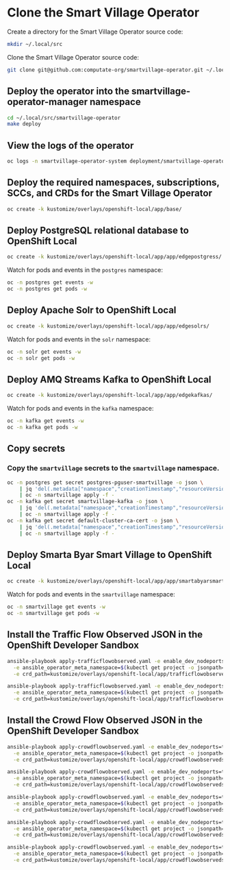 
# Clone the Smart Village Operator

Create a directory for the Smart Village Operator source code: 


```bash
mkdir ~/.local/src
```

Clone the Smart Village Operator source code: 

```bash
git clone git@github.com:computate-org/smartvillage-operator.git ~/.local/src/smartvillage-operator
```

## Deploy the operator into the smartvillage-operator-manager namespace

```bash
cd ~/.local/src/smartvillage-operator
make deploy
```

## View the logs of the operator

```bash
oc logs -n smartvillage-operator-system deployment/smartvillage-operator-controller-manager -f
```

## Deploy the required namespaces, subscriptions, SCCs, and CRDs for the Smart Village Operator

```bash
oc create -k kustomize/overlays/openshift-local/app/base/
```

## Deploy PostgreSQL relational database to OpenShift Local

```bash
oc create -k kustomize/overlays/openshift-local/app/app/edgepostgress/
```

Watch for pods and events in the `postgres` namespace: 

```bash
oc -n postgres get events -w
oc -n postgres get pods -w
```

## Deploy Apache Solr to OpenShift Local

```bash
oc create -k kustomize/overlays/openshift-local/app/app/edgesolrs/
```

Watch for pods and events in the `solr` namespace: 

```bash
oc -n solr get events -w
oc -n solr get pods -w
```

## Deploy AMQ Streams Kafka to OpenShift Local

```bash
oc create -k kustomize/overlays/openshift-local/app/app/edgekafkas/
```

Watch for pods and events in the `kafka` namespace: 

```bash
oc -n kafka get events -w
oc -n kafka get pods -w
```

## Copy secrets

### Copy the `smartvillage` secrets to the `smartvillage` namespace. 

```bash
oc -n postgres get secret postgres-pguser-smartvillage -o json \
    | jq 'del(.metadata["namespace","creationTimestamp","resourceVersion","selfLink","uid","ownerReferences"])' \
    | oc -n smartvillage apply -f -
oc -n kafka get secret smartvillage-kafka -o json \
    | jq 'del(.metadata["namespace","creationTimestamp","resourceVersion","selfLink","uid","ownerReferences"])' \
    | oc -n smartvillage apply -f -
oc -n kafka get secret default-cluster-ca-cert -o json \
    | jq 'del(.metadata["namespace","creationTimestamp","resourceVersion","selfLink","uid","ownerReferences"])' \
    | oc -n smartvillage apply -f -
```

## Deploy Smarta Byar Smart Village to OpenShift Local

```bash
oc create -k kustomize/overlays/openshift-local/app/app/smartabyarsmartvillages/
```

Watch for pods and events in the `smartvillage` namespace: 

```bash
oc -n smartvillage get events -w
oc -n smartvillage get pods -w
```

## Install the Traffic Flow Observed JSON in the OpenShift Developer Sandbox

```bash
ansible-playbook apply-trafficflowobserved.yaml -e enable_dev_nodeports=true \
  -e ansible_operator_meta_namespace=$(kubectl get project -o jsonpath={.items[0].metadata.name}) \
  -e crd_path=kustomize/overlays/openshift-local/app/trafficflowobserveds/sweden-veberod-1-lakaregatan-ne/trafficflowobserved.yaml
```

```bash
ansible-playbook apply-trafficflowobserved.yaml -e enable_dev_nodeports=true \
  -e ansible_operator_meta_namespace=$(kubectl get project -o jsonpath={.items[0].metadata.name}) \
  -e crd_path=kustomize/overlays/openshift-local/app/trafficflowobserveds/sweden-veberod-1-sjobovagen-se/trafficflowobserved.yaml
```

## Install the Crowd Flow Observed JSON in the OpenShift Developer Sandbox

```bash
ansible-playbook apply-crowdflowobserved.yaml -e enable_dev_nodeports=true \
  -e ansible_operator_meta_namespace=$(kubectl get project -o jsonpath={.items[0].metadata.name}) \
  -e crd_path=kustomize/overlays/openshift-local/app/crowdflowobserveds/sweden-veberod-1-sjobovagen-se-dorrodsvagen-sw/crowdflowobserved.yaml
```

```bash
ansible-playbook apply-crowdflowobserved.yaml -e enable_dev_nodeports=true \
  -e ansible_operator_meta_namespace=$(kubectl get project -o jsonpath={.items[0].metadata.name}) \
  -e crd_path=kustomize/overlays/openshift-local/app/crowdflowobserveds/sweden-veberod-1-dorrodsvagen-ne-sjobovagen-se/crowdflowobserved.yaml
```

```bash
ansible-playbook apply-crowdflowobserved.yaml -e enable_dev_nodeports=true \
  -e ansible_operator_meta_namespace=$(kubectl get project -o jsonpath={.items[0].metadata.name}) \
  -e crd_path=kustomize/overlays/openshift-local/app/crowdflowobserveds/sweden-veberod-1-sjobovagen-nw-lakaregatan-ne/crowdflowobserved.yaml
```

```bash
ansible-playbook apply-crowdflowobserved.yaml -e enable_dev_nodeports=true \
  -e ansible_operator_meta_namespace=$(kubectl get project -o jsonpath={.items[0].metadata.name}) \
  -e crd_path=kustomize/overlays/openshift-local/app/crowdflowobserveds/sweden-veberod-1-lakaregatan-sw-sjobovagen-nw/crowdflowobserved.yaml
```

```bash
ansible-playbook apply-crowdflowobserved.yaml -e enable_dev_nodeports=true \
  -e ansible_operator_meta_namespace=$(kubectl get project -o jsonpath={.items[0].metadata.name}) \
  -e crd_path=kustomize/overlays/openshift-local/app/crowdflowobserveds/sweden-veberod-1-sjobovagen-se-dorrodsvagen-sw/crowdflowobserved.yaml
```
